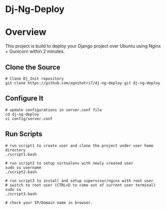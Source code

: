 Dj-Ng-Deploy
============

# Overview

This project is build to deploy your Django project over Ubuntu using Nginx + Gunicorn within 2 minutes.

## Clone the Source

    # Clone Dj_Init repository
    git clone https://github.com/agnihotri7/dj-ng-deploy.git dj-ng-deploy

## Configure It

    # update configurations in server.conf file
    cd dj-ng-deploy
    vi config/server.conf

## Run Scripts

    # run script1 to create user and clone the project under user home directory
    ./script1.bash

    # run script2 to setup virtualenv with newly created user
    sudo su username
    ./script2.bash

    # run script3 to install and setup supervisor/nginx with root user
    # switch to root user (CTRL+D to come out of current user terminal)
    sudo su
    ./script3.bash

    # check your IP/Domain name in browser.
